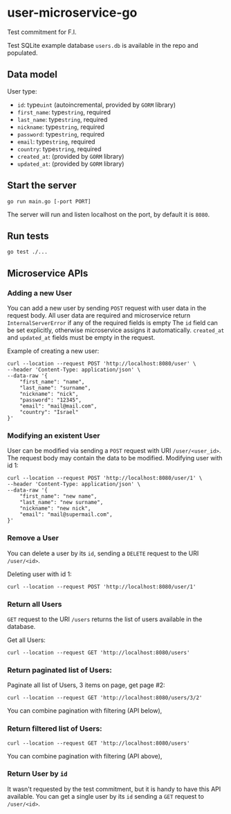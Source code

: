 # user-microservice-go
Test commitment for F.I. 

Test SQLite example database `users.db` is available in the repo and populated.

## Data model
User type:
- `id`: type`uint` (autoincremental, provided by `GORM` library)
- `first_name`: type`string`, required
- `last_name`: type`string`, required
- `nickname`: type`string`, required
- `password`: type`string`, required  
- `email`: type`string`, required
- `country`: type`string`, required
- `created_at`: (provided by `GORM` library)
- `updated_at`: (provided by `GORM` library)

## Start the server
```
go run main.go [-port PORT]
```
The server will run and listen localhost on the port, by default it is `8080`.

## Run tests
```
go test ./...
```
## Microservice APIs

### Adding a new User
You can add a new user by sending `POST` request with user data in the request body. All user data are
required and microservice return `InternalServerError` if any of the required fields is empty 
The `id` field can be set explicitly, otherwise microservice assigns it automatically.
`created_at` and `updated_at` fields must be empty in the request.

Example of creating a new user:
```
curl --location --request POST 'http://localhost:8080/user' \
--header 'Content-Type: application/json' \
--data-raw '{
    "first_name": "name",
    "last_name": "surname",
    "nickname": "nick",
    "password": "12345",
    "email": "mail@mail.com",
    "country": "Israel"
}'
```

### Modifying an existent User
User can be modified via sending a `POST` request with URI `/user/<user_id>`. The request body may contain 
the data to be modified.
Modifying user with id 1:

```
curl --location --request POST 'http://localhost:8080/user/1' \
--header 'Content-Type: application/json' \
--data-raw '{
    "first_name": "new name",
    "last_name": "new surname",
    "nickname": "new nick",
    "email": "mail@supermail.com",
}'
```

### Remove a User
You can delete a user by its `id`, sending a `DELETE` request to the URI `/user/<id>`.

Deleting user with id 1:
```
curl --location --request POST 'http://localhost:8080/user/1' 
```

### Return all Users
`GET` request to 
the URI `/users` returns the list of users available in the database.

Get all Users:
```
curl --location --request GET 'http://localhost:8080/users'
```

### Return paginated list of Users:
Paginate all list of Users, 3 items on page, get page #2:

```
curl --location --request GET 'http://localhost:8080/users/3/2'
```
You can combine pagination with filtering (API below),

### Return filtered list of Users:

```
curl --location --request GET 'http://localhost:8080/users'
```
You can combine pagination with filtering (API above),

### Return User by `id`
It wasn't requested by the test commitment, but it is handy to have this API available. 
You can get a single user by its `id` sending a `GET` request to `/user/<id>`.
